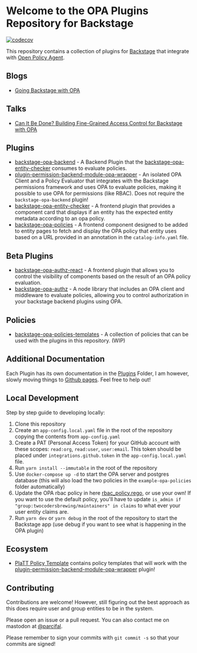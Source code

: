 # Welcome to the OPA Plugins Repository for Backstage

[![codecov](https://codecov.io/gh/Parsifal-M/backstage-opa-plugins/graph/badge.svg?token=IHZGVSXZY7)](https://codecov.io/gh/Parsifal-M/backstage-opa-plugins)

This repository contains a collection of plugins for [Backstage](https://backstage.io) that integrate with [Open Policy Agent](https://www.openpolicyagent.org/).

## Blogs

- [Going Backstage with OPA](https://www.styra.com/blog/going-backstage-with-opa/)

## Talks

- [Can It Be Done? Building Fine-Grained Access Control for Backstage with OPA](https://www.youtube.com/watch?v=N0n_czYo_kE&list=PLj6h78yzYM2P4KPyeDFexAVm6ZvfAWMU8&index=15&ab_channel=CNCF%5BCloudNativeComputingFoundation%5D)

## Plugins

- [backstage-opa-backend](opa-backend/introduction.md#backstage-opa-backend-plugin) - A Backend Plugin that the [backstage-opa-entity-checker](opa-entity-checker/introduction.md#keep-your-entity-data-in-check-with-opa-entity-checker) consumes to evaluate policies.
- [plugin-permission-backend-module-opa-wrapper](opa-permissions-wrapper-module/introduction.md#simplify-permissions-with-opa-in-backstage) - An isolated OPA Client and a Policy Evaluator that integrates with the Backstage permissions framework and uses OPA to evaluate policies, making it possible to use OPA for permissions (like RBAC). Does not require the `backstage-opa-backend` plugin!
- [backstage-opa-entity-checker](opa-entity-checker/introduction.md#keep-your-entity-data-in-check-with-opa-entity-checker) - A frontend plugin that provides a component card that displays if an entity has the expected entity metadata according to an opa policy.
- [backstage-opa-policies](opa-policies/introduction.md#opa-policies-plugin-overview) - A frontend component designed to be added to entity pages to fetch and display the OPA policy that entity uses based on a URL provided in an annotation in the `catalog-info.yaml` file.

## Beta Plugins

- [backstage-opa-authz-react](opa-authz-react/introduction.md#opa-authz-react) - A frontend plugin that allows you to control the visibility of components based on the result of an OPA policy evaluation.
- [backstage-opa-authz](opa-authz/introduction.md#opa-authz-client) - A node library that includes an OPA client and middleware to evaluate policies, allowing you to control authorization in your backstage backend plugins using OPA.

## Policies

- [backstage-opa-policies-templates](https://github.com/Parsifal-M/backstage-opa-policies-templates?tab=readme-ov-file#hello) - A collection of policies that can be used with the plugins in this repository. (WIP)

## Additional Documentation

Each Plugin has its own documentation in the [Plugins](https://github.com/Parsifal-M/backstage-opa-plugins/tree/main/plugins) Folder, I am however, slowly moving things to [Github pages](https://parsifal-m.github.io/backstage-opa-plugins/#/). Feel free to help out!

## Local Development

Step by step guide to developing locally:

1. Clone this repository
2. Create an `app-config.local.yaml` file in the root of the repository copying the contents from `app-config.yaml`
3. Create a PAT (Personal Access Token) for your GitHub account with these scopes: `read:org`, `read:user`, `user:email`. This token should be placed under `integrations.github.token` in the `app-config.local.yaml` file.
4. Run `yarn install --immutable` in the root of the repository
5. Use `docker-compose up -d` to start the OPA server and postgres database (this will also load the two policies in the `example-opa-policies` folder automatically)
6. Update the OPA rbac policy in here [rbac_policy.rego](https://github.com/Parsifal-M/backstage-opa-plugins/blob/main/policies/rbac_policy.rego), or use your own! If you want to use the default policy, you'll have to update `is_admin if "group:twocodersbrewing/maintainers" in claims` to what ever your user entity claims are.
7. Run `yarn dev` or `yarn debug` in the root of the repository to start the Backstage app (use debug if you want to see what is happening in the OPA plugin)

## Ecosystem

- [PlaTT Policy Template](https://github.com/ap-communications/platt-policy-template) contains policy templates that will work with the [plugin-permission-backend-module-opa-wrapper](opa-permissions-wrapper-module/introduction.md#simplify-permissions-with-opa-in-backstage) plugin!

## Contributing

Contributions are welcome! However, still figuring out the best approach as this does require user and group entities to be in the system.

Please open an issue or a pull request. You can also contact me on mastodon at [@parcifal](https://hachyderm.io/@parcifal).

Please remember to sign your commits with `git commit -s` so that your commits are signed!

